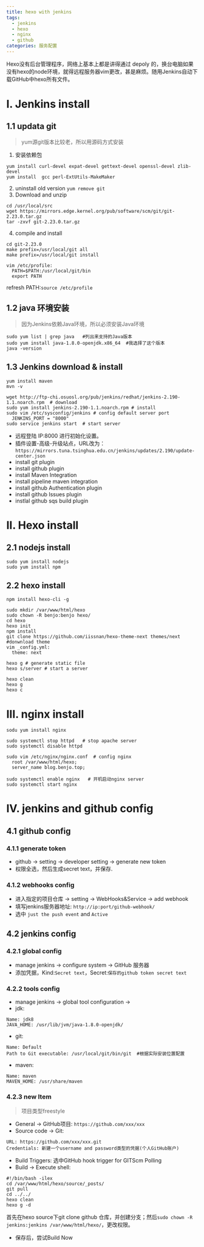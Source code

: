 ```yaml
---
title: hexo with jenkins
tags: 
  - jenkins
  - hexo
  - nginx
  - github
categories: 服务配置
---
```


Hexo没有后台管理程序，网络上基本上都是讲得通过 depoly 的，换台电脑如果没有hexo的node环境，就得远程服务器vim更改，甚是麻烦。随用Jenkins自动下载GitHub中hexo所有文件。

# I. Jenkins install

## 1.1 updata git
>yum源git版本比较老，所以用源码方式安装

1. 安装依赖包
``` shell
yum install curl-devel expat-devel gettext-devel openssl-devel zlib-devel
yum install  gcc perl-ExtUtils-MakeMaker
```
2. uninstall old version
`yum remove git`
3. Download and unzip
```shell
cd /usr/local/src
wget https://mirrors.edge.kernel.org/pub/software/scm/git/git-2.23.0.tar.gz
tar -zxvf git-2.23.0.tar.gz
```
4. compile and install
```shell
cd git-2.23.0
make prefix=/usr/local/git all
make prefix=/usr/local/git install

vim /etc/profile:
  PATH=$PATH:/usr/local/git/bin
  export PATH
```
refresh PATH:`source /etc/profile`

## 1.2 java 环境安装
> 因为Jenkins依赖Java环境，所以必须安装Java环境

```shell
sudo yum list | grep java   #列出来支持的Java版本
sudo yum install java-1.8.0-openjdk.x86_64  #我选择了这个版本
java -version
```

## 1.3 Jenkins download & install
```shell
yum install maven
mvn -v

wget http://ftp-chi.osuosl.org/pub/jenkins/redhat/jenkins-2.190-1.1.noarch.rpm  # download
sudo yum install jenkins-2.190-1.1.noarch.rpm # install
sudo vim /etc/sysconfig/jenkins # config default server port
  JENKINS_PORT = "8000"
sudo service jenkins start  # start server
```
- 远程登陆 IP:8000 进行初始化设置。
- 插件设置-高级-升级站点，URL改为：`https://mirrors.tuna.tsinghua.edu.cn/jenkins/updates/2.190/update-center.json`
- install git plugin
- install github plugin
- install Maven Integration
- install pipeline maven integration
- install github Authentication plugin
- install github Issues plugin
- instlal github sqs build plugin

# II. Hexo install
## 2.1 nodejs install
``` shell
sudo yum install nodejs
sudo yum install npm
```

## 2.2 hexo install
```shell
npm install hexo-cli -g

sudo mkdir /var/www/html/hexo
sudo chown -R benjo:benjo hexo/
cd hexo
hexo init
npm install
git clone https://github.com/iissnan/hexo-theme-next themes/next #donwnload theme
vim _config.yml:
  theme: next

hexo g # generate static file
hexo s/server # start a server

hexo clean
hexo g
hexo c
```

# III. nginx install
```shell
sodu yum install nginx

sudo systemctl stop httpd   # stop apache server
sudo systemctl disable httpd

sudo vim /etc/nginx/nginx.conf  # config nginx
  root /var/www/html/hexo;
  server_name blog.benjo.top;

sudo systemctl enable nginx   # 开机启动nginx server
sudo systemctl start nginx
```

# IV. jenkins and github config

## 4.1 github config

### 4.1.1 generate token
- github -> setting -> developer setting -> generate new token
- 权限全选，然后生成secret text，并保存.

### 4.1.2 webhooks config
- 进入指定的项目仓库 -> setting -> WebHooks&Service -> add webhook
- 填写jenkins服务器地址: `http://ip:port/github-webhook/`
- 选中 `just the push event` and `Active`

## 4.2 jenkins config

### 4.2.1 global config
- manage jenkins -> configure system -> GitHub 服务器
- 添加凭据，Kind:`Secret text`，Secret:`保存的github token secret text`

### 4.2.2 tools config
- manage jenkins -> global tool configuration ->
- jdk:
```shell
Name: jdk8
JAVA_HOME: /usr/lib/jvm/java-1.8.0-openjdk/
```
- git:
```shell
Name: Default
Path to Git executable: /usr/local/git/bin/git	#根据实际安装位置配置
```
- maven:
```shell
Name: maven
MAVEN_HOME: /usr/share/maven
```

### 4.2.3 new Item
> 项目类型freestyle

- General -> GitHub项目: `https://github.com/xxx/xxx`
- Source code -> Git:
```shell
URL: https://github.com/xxx/xxx.git
Credentials: 新建一个username and password类型的凭据(个人GitHub账户)
```
- Build Triggers: 选中GitHub hook trigger for GITScm Polling
- Build -> Execute shell:
```shell
#!/bin/bash -ilex
cd /var/www/html/hexo/source/_posts/
git pull
cd ../../
hexo clean
hexo g -d
```
首先在hexo source下git clone github 仓库，并创建分支；然后`sudo chown -R jenkins:jenkins /var/www/html/hexo/`，更改权限。
- 保存后，尝试Build Now
